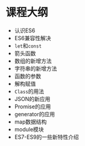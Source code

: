 # 课程大纲

+ 认识ES6
+ ES6兼容性解决
+ `let`和`const`
+ 箭头函数
+ 数组的新增方法
+ 字符串的新增方法
+ 函数的参数
+ 解构赋值
+ `Class`的用法
+ JSON的新应用
+ Promise的应用
+ generator的应用
+ map数据结构
+ module模块
+ ES7-ES9的一些新特性介绍